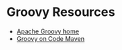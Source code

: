 # Groovy Resources


* [Apache Groovy home](http://groovy-lang.org/)
* [Groovy on Code Maven](https://code-maven.com/groovy)



